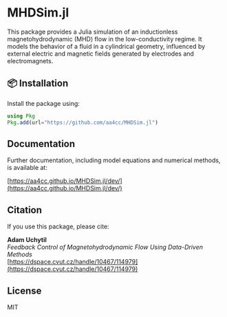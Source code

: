 # MHDSim.jl

This package provides a Julia simulation of an inductionless magnetohydrodynamic (MHD) flow in the low-conductivity regime. It models the behavior of a fluid in a cylindrical geometry, influenced by external electric and magnetic fields generated by electrodes and electromagnets.

## 📦 Installation

Install the package using:

```julia
using Pkg
Pkg.add(url="https://github.com/aa4cc/MHDSim.jl")
```

## Documentation

Further documentation, including model equations and numerical methods, is available at:

[https://aa4cc.github.io/MHDSim.jl/dev/](https://aa4cc.github.io/MHDSim.jl/dev/)

## Citation

If you use this package, please cite:

**Adam Uchytil**  
*Feedback Control of Magnetohydrodynamic Flow Using Data-Driven Methods*  
[https://dspace.cvut.cz/handle/10467/114979](https://dspace.cvut.cz/handle/10467/114979)

## License

MIT

